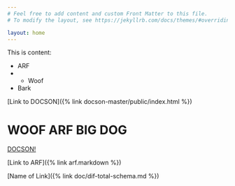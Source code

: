 ```yaml
---
# Feel free to add content and custom Front Matter to this file.
# To modify the layout, see https://jekyllrb.com/docs/themes/#overriding-theme-defaults

layout: home
---
```



This is content:
* ARF
* * Woof
* Bark

[Link to DOCSON]({% link docson-master/public/index.html %})


<h1>WOOF ARF BIG DOG</h1>
    <p><a href="./docson-master/public/index.html#./dif-topology-schema.json">DOCSON!</a></p>
    
    
    

[Link to ARF]({% link arf.markdown %})

[Name of Link]({% link doc/dif-total-schema.md %})